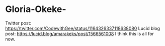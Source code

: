 # Gloria-Okeke-
Twitter post: https://twitter.com/CodewithGee/status/1164326337118638080
Lucid blog post: https://lucid.blog/amarakeks/post/1566561008 I think this is all for now.
